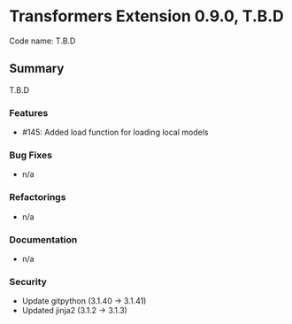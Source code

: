 # Transformers Extension 0.9.0, T.B.D

Code name: T.B.D


## Summary

T.B.D

### Features

- #145: Added load function for loading local models

### Bug Fixes

 - n/a

### Refactorings

 - n/a

### Documentation

 - n/a

### Security 

  - Update gitpython (3.1.40 -> 3.1.41)
  - Updated jinja2 (3.1.2 -> 3.1.3)
